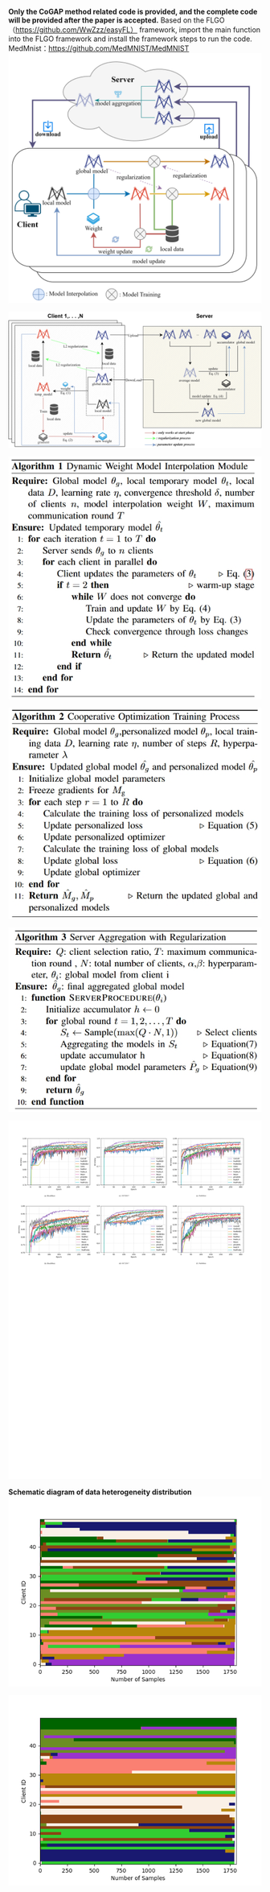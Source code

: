 **Only the CoGAP method related code is provided, and the complete code will be provided after the paper is accepted.**
Based on the FLGO（https://github.com/WwZzz/easyFL） framework, import the main function into the FLGO framework and install the framework steps to run the code.
MedMnist：https://github.com/MedMNIST/MedMNIST
![](Readme.assets/CoGAP框架图1.svg)

![](Readme.assets/CoGAP框架图2.svg)

![](Readme.assets/伪代码1.png)

![](Readme.assets/伪代码2.png)

![](Readme.assets/伪代码3.png)

![](Readme.assets/Res.svg)

**Schematic diagram of data heterogeneity distribution**
![](Readme.assets/res-17183508190744.png)

![](Readme.assets/res-17183508854808.png)
